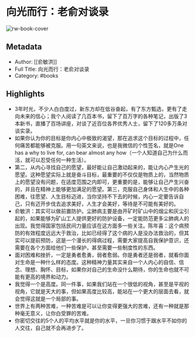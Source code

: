 # 向光而行：老俞对谈录

![rw-book-cover](https://cdn.weread.qq.com/weread/cover/13/cpplatform_1plienzsmjvrxxso8mnp91/s_cpplatform_1plienzsmjvrxxso8mnp911692007074.jpg)

## Metadata
- Author: [[俞敏洪]]
- Full Title: 向光而行：老俞对谈录
- Category: #books

## Highlights
- 3年时光，不少人白白度过，新东方却在低谷奋起，有了东方甄选，更有了走向未来的信心；我个人阅读了几百本书，留下了百万字的各种笔记，出版了3本新书，直播了百场讲座，对谈了近百位各界优秀人士，留下了120多万条对谈实录。
- 如果你认为你的目标是你内心中极致的渴望，那在追求这个目标的过程中，任何痛苦都能够被克服。用一句英文来说，也是我微信的个性签名，就是One has a why to live for, can bear almost any how（一个人知道自己为什么而活，就可以忍受任何一种生活）。
- 第二，从内心寻找自己的愿望，最好能让自己激动起来的，能让内心产生光的愿望。这种愿望实际上就是奋斗目标，最重要的不仅仅是物质上的，当然物质上的愿望没有问题，在适度范围之内即可，更重要的是，能够让自己产生兴奋的，并且在精神上能够更加满足的愿望。第三，克服自己身体和人生中的各种困难，往愿望、人生目标迈进，当你坚持不下去的时候，内心一定要告诉自己，只有迈开步伐去追求美好，人生才会美好，等待是不可能有美好的。
- 俞敏洪：其实可以做前置防护。尘肺病主要是由开矿时矿山中的烟尘和灰尘引起的，如果能够为矿山工人提供更好的防护设备，一定能防范更多尘肺病人的出现。我觉得国家包括民间力量应该在这方面多一些关注。陈年喜：这个病预防的有效程度远远大于救治，比如已经得了这个病的人是没办法救治的，但其实可以提前预防，这是一个漫长的得病过程，需要大家提高自我保护意识，还需要在各个方面给他们一些保护，甚至需要一些制度性的东西。
- 面对困难和挫折，一定是勇者愈勇，弱者愈弱。你是勇者还是弱者，就看你面对生命是一种什么样的态度。这种精神力量其实来自一个人内心的自信、信念、理想、胸怀、目标，如果你对自己的生命没什么期待，你的生命也就不可能有更高的境界和动力。
- 我觉得一个是高度。同一件事，如果我们站在一个很低的视角，甚至是平视的视角，它就是天大的事，但如果高度比较高，能站在一个更大的层面去看，就会觉得这就是一个局部的事。
- 世界上有两种苦难，一种苦难是可以让你变得更强大的苦难，还有一种就是那种毫无意义，让你白受罪的苦难。
- 你密切交往的5个人的平均水平就是你的水平，一旦你习惯于跟水平不如你的人交往，自己就不会再进步了。

